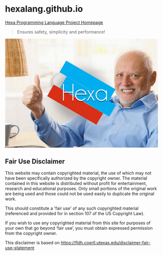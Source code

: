 # hexalang.github.io

[Hexa Programming Language Project Homepage](https://hexalang.github.io/)

> Ensures safety, simplicity and performance!

![Hello](hello.png?raw=true)

## Fair Use Disclaimer

This website may contain copyrighted material, the use of which may not have been specifically authorized by the copyright owner.
The material contained in this website is distributed without profit for entertainment, research and educational purposes.
Only small portions of the original work are being used and those could not be used easily to duplicate the original work.

This should constitute a 'fair use' of any such copyrighted material (referenced and provided for in section 107 of the US Copyright Law).

If you wish to use any copyrighted material from this site for purposes of your own that go beyond ‘fair use’, you must obtain expressed permission from the copyright owner.

This disclaimer is based on https://fldh.coerll.utexas.edu/disclaimer-fair-use-statement
